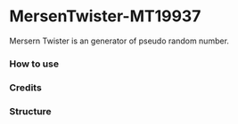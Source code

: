 # MersenTwister-MT19937

Mersern Twister is an generator of pseudo random number.


### How to use

### Credits

### Structure